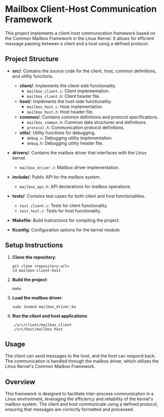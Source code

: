 # Mailbox Client-Host Communication Framework

This project implements a client-host communication framework based on the Common Mailbox Framework in the Linux Kernel. It allows for efficient message passing between a client and a host using a defined protocol.

## Project Structure

- **src/**: Contains the source code for the client, host, common definitions, and utility functions.
  - **client/**: Implements the client-side functionality.
    - `mailbox_client.c`: Client implementation.
    - `mailbox_client.h`: Client header file.
  - **host/**: Implements the host-side functionality.
    - `mailbox_host.c`: Host implementation.
    - `mailbox_host.h`: Host header file.
  - **common/**: Contains common definitions and protocol specifications.
    - `mailbox_common.h`: Common data structures and definitions.
    - `protocol.h`: Communication protocol definitions.
  - **utils/**: Utility functions for debugging.
    - `debug.c`: Debugging utility implementation.
    - `debug.h`: Debugging utility header file.
  
- **drivers/**: Contains the mailbox driver that interfaces with the Linux kernel.
  - `mailbox_driver.c`: Mailbox driver implementation.

- **include/**: Public API for the mailbox system.
  - `mailbox_api.h`: API declarations for mailbox operations.

- **tests/**: Contains test cases for both client and host functionalities.
  - `test_client.c`: Tests for client functionality.
  - `test_host.c`: Tests for host functionality.

- **Makefile**: Build instructions for compiling the project.

- **Kconfig**: Configuration options for the kernel module.

## Setup Instructions

1. **Clone the repository**:
   ```
   git clone <repository-url>
   cd mailbox-client-host
   ```

2. **Build the project**:
   ```
   make
   ```

3. **Load the mailbox driver**:
   ```
   sudo insmod mailbox_driver.ko
   ```

4. **Run the client and host applications**:
   ```
   ./src/client/mailbox_client
   ./src/host/mailbox_host
   ```

## Usage

The client can send messages to the host, and the host can respond back. The communication is handled through the mailbox driver, which utilizes the Linux Kernel's Common Mailbox Framework.

## Overview

This framework is designed to facilitate inter-process communication in a Linux environment, leveraging the efficiency and reliability of the kernel's mailbox system. The client and host communicate using a defined protocol, ensuring that messages are correctly formatted and processed.